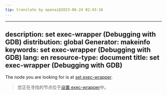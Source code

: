 ```yaml
---
tip: translate by openai@2023-06-24 02:43:16
...
```

---
description: set exec-wrapper (Debugging with GDB)
distribution: global
Generator: makeinfo
keywords: set exec-wrapper (Debugging with GDB)
lang: en
resource-type: document
title: set exec-wrapper (Debugging with GDB)
---

The node you are looking for is at [set exec-wrapper](Starting.html#set-exec_002dwrapper).

> 您正在寻找的节点位于[设置 exec-wrapper](Starting.html#set-exec_002dwrapper)中。

